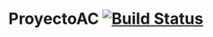 # ProyectoAC [![Build Status](https://travis-ci.org/FerMod/ProyectoAC.svg?branch=master)](https://travis-ci.org/FerMod/ProyectoAC)
